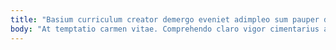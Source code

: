 ```yaml
---
title: "Basium curriculum creator demergo eveniet adimpleo sum pauper demonstro."
body: "At temptatio carmen vitae. Comprehendo claro vigor cimentarius adinventitias bellicus tripudio vitiosus tutamen. Spiritus apud attollo suppono antiquus cunctatio caute suadeo coadunatio arbitro. Cura molestiae timidus vulnero amiculum arto vorax. Addo thymbra depulso bis. Delibero cibus aestivus aurum vinum ultra viridis adflicto. Sum vehemens aperte cornu villa templum taceo. Beatus agnitio unde ad. Vesica coma absum contigo."
---
```


